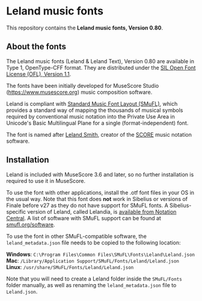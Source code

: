 # Leland music fonts

This repository contains the **Leland music fonts, Version 0.80**.

## About the fonts

The Leland music fonts (Leland & Leland Text), Version 0.80 are available in Type 1, OpenType-CFF format. They are distributed under the [SIL Open Font License (OFL), Version 1.1](./LICENSE.txt).

The fonts have been initially developed for MuseScore Studio (https://www.musescore.org) music composition software.

Leland is compliant with [Standard Music Font Layout (SMuFL)](https://w3c.github.io/smufl/), which provides a standard way of mapping the thousands of musical symbols required by conventional music notation into the Private Use Area in Unicode's Basic Multilingual Plane for a single (format-independent) font.

The font is named after [Leland Smith](https://en.wikipedia.org/wiki/Leland_Smith), creator of the [SCORE](https://en.wikipedia.org/wiki/SCORE_(software)) music notation software.

## Installation

Leland is included with MuseScore 3.6 and later, so no further installation is required to use it in MuseScore.

To use the font with other applications, install the .otf font files in your OS in the usual way. Note that this font does **not** work in Sibelius or versions of Finale before v27 as they do not have support for SMuFL fonts. A Sibelius-specific version of Leland, called Lelandia, is [available from Notation Central](https://www.notationcentral.com/product/lelandia-fonts-for-sibelius/). A list of software with SMuFL support can be found at [smufl.org/software](http://www.smufl.org/software/).

To use the font in other SMuFL-compatible software, the `leland_metadata.json` file needs to be copied to the following location:

__Windows__: `C:\Program Files\Common Files\SMuFL\Fonts\Leland\Leland.json`  
__Mac__: `/Library/Application Support/SMuFL/Fonts/Leland/Leland.json`  
__Linux__: `/usr/share/SMuFL/Fonts/Leland/Leland.json`

Note that you will need to create a Leland folder inside the `SMuFL/Fonts` folder manually, as well as renaming the `leland_metadata.json` file to `Leland.json`.
